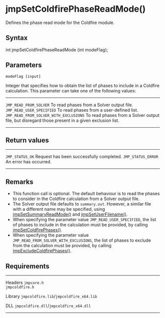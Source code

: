 jmpSetColdfirePhaseReadMode()
=============================

Defines the phase read mode for the Coldfire module.

Syntax
------

int jmpSetColdfirePhaseReadMode (int modeFlag);

Parameters
----------

`modeFlag [input]`

Integer that specifies how to obtain the list of phases to include in a
Coldfire calculation. This parameter can take one of the following
values:

  ---------------------------------------- --------------------------------------------------------------------------------------------------
  `JMP_READ_FROM_SOLVER`                   To read phases from a Solver output file.
  `JMP_READ_USER_SPECIFIED`                To read phases from a user-defined list.
  `JMP_READ_FROM_SOLVER_WITH_EXCLUSIONS`   To read phases from a Solver output file, but disregard those present in a given exclusion list.
  ---------------------------------------- --------------------------------------------------------------------------------------------------

Return values
-------------

  -------------------- ------------------------------------------
  `JMP_STATUS_OK`      Request has been successfully completed.
  `JMP_STATUS_ERROR`   An error has occurred.
  -------------------- ------------------------------------------

Remarks
-------

-   This function call is optional. The default behaviour is to read the
    phases to consider in the Coldfire calculation from a Solver
    output file.
-   The Solver output file defaults to `summary.out`. However, a similar
    file with a different name may be specified, using
    [jmpSetSummaryReadMode()](jmpSetSummaryReadMode.htm) and
    [jmpSetUserFilename()](jmpSetUserFilename.htm).
-   When specifying the parameter value `JMP_READ_USER_SPECIFIED`, the
    list of phases to include in the calculation must be provided, by
    calling [jmpSetColdfirePhases()](jmpSetColdfirePhases.htm).
-   When specifying the parameter value
    `JMP_READ_FROM_SOLVER_WITH_EXCLUSIONS`, the list of phases to
    exclude from the calculation must be provided, by calling
    [jmpExcludeColdfirePhases()](jmpExcludeColdfirePhases.htm).

Requirements
------------

  --------- -----------------------------------------
  Headers   `jmpcore.h`\
            `jmpcoldfire.h`

  Library   `jmpcoldfire.lib`/`jmpcoldfire_x64.lib`

  DLL       `jmpcoldfire.dll`/`jmpcoldfire_x64.dll`
  --------- -----------------------------------------


